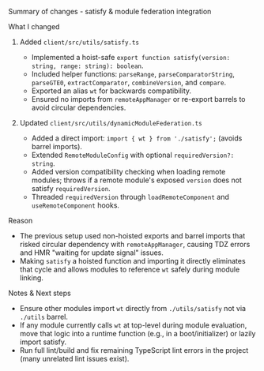 Summary of changes - satisfy & module federation integration

What I changed

1. Added `client/src/utils/satisfy.ts`
   - Implemented a hoist-safe `export function satisfy(version: string, range: string): boolean`.
   - Included helper functions: `parseRange`, `parseComparatorString`, `parseGTE0`, `extractComparator`, `combineVersion`, and `compare`.
   - Exported an alias `wt` for backwards compatibility.
   - Ensured no imports from `remoteAppManager` or re-export barrels to avoid circular dependencies.

2. Updated `client/src/utils/dynamicModuleFederation.ts`
   - Added a direct import: `import { wt } from './satisfy';` (avoids barrel imports).
   - Extended `RemoteModuleConfig` with optional `requiredVersion?: string`.
   - Added version compatibility checking when loading remote modules; throws if a remote module's exposed `version` does not satisfy `requiredVersion`.
   - Threaded `requiredVersion` through `loadRemoteComponent` and `useRemoteComponent` hooks.

Reason

- The previous setup used non-hoisted exports and barrel imports that risked circular dependency with `remoteAppManager`, causing TDZ errors and HMR "waiting for update signal" issues.
- Making `satisfy` a hoisted function and importing it directly eliminates that cycle and allows modules to reference `wt` safely during module linking.

Notes & Next steps

- Ensure other modules import `wt` directly from `./utils/satisfy` not via `./utils` barrel.
- If any module currently calls `wt` at top-level during module evaluation, move that logic into a runtime function (e.g., in a boot/initializer) or lazily import satisfy.
- Run full lint/build and fix remaining TypeScript lint errors in the project (many unrelated lint issues exist).
